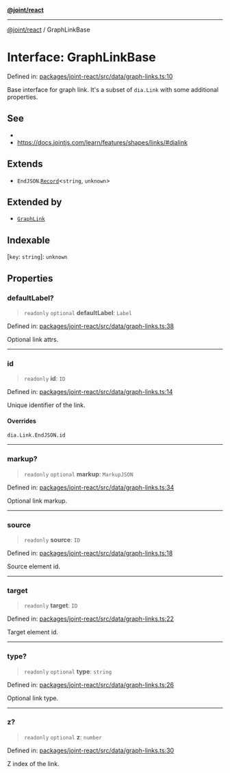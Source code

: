 [**@joint/react**](../README.md)

***

[@joint/react](../README.md) / GraphLinkBase

# Interface: GraphLinkBase

Defined in: [packages/joint-react/src/data/graph-links.ts:10](https://github.com/samuelgja/joint/blob/main/packages/joint-react/src/data/graph-links.ts#L10)

Base interface for graph link.
It's a subset of `dia.Link` with some additional properties.

## See

 - 
 - https://docs.jointjs.com/learn/features/shapes/links/#dialink

## Extends

- `EndJSON`.[`Record`](https://www.typescriptlang.org/docs/handbook/utility-types.html#recordkeys-type)\<`string`, `unknown`\>

## Extended by

- [`GraphLink`](GraphLink.md)

## Indexable

\[`key`: `string`\]: `unknown`

## Properties

### defaultLabel?

> `readonly` `optional` **defaultLabel**: `Label`

Defined in: [packages/joint-react/src/data/graph-links.ts:38](https://github.com/samuelgja/joint/blob/main/packages/joint-react/src/data/graph-links.ts#L38)

Optional link attrs.

***

### id

> `readonly` **id**: `ID`

Defined in: [packages/joint-react/src/data/graph-links.ts:14](https://github.com/samuelgja/joint/blob/main/packages/joint-react/src/data/graph-links.ts#L14)

Unique identifier of the link.

#### Overrides

`dia.Link.EndJSON.id`

***

### markup?

> `readonly` `optional` **markup**: `MarkupJSON`

Defined in: [packages/joint-react/src/data/graph-links.ts:34](https://github.com/samuelgja/joint/blob/main/packages/joint-react/src/data/graph-links.ts#L34)

Optional link markup.

***

### source

> `readonly` **source**: `ID`

Defined in: [packages/joint-react/src/data/graph-links.ts:18](https://github.com/samuelgja/joint/blob/main/packages/joint-react/src/data/graph-links.ts#L18)

Source element id.

***

### target

> `readonly` **target**: `ID`

Defined in: [packages/joint-react/src/data/graph-links.ts:22](https://github.com/samuelgja/joint/blob/main/packages/joint-react/src/data/graph-links.ts#L22)

Target element id.

***

### type?

> `readonly` `optional` **type**: `string`

Defined in: [packages/joint-react/src/data/graph-links.ts:26](https://github.com/samuelgja/joint/blob/main/packages/joint-react/src/data/graph-links.ts#L26)

Optional link type.

***

### z?

> `readonly` `optional` **z**: `number`

Defined in: [packages/joint-react/src/data/graph-links.ts:30](https://github.com/samuelgja/joint/blob/main/packages/joint-react/src/data/graph-links.ts#L30)

Z index of the link.
